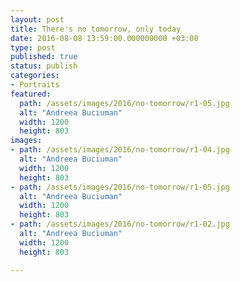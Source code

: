 ```yaml
---
layout: post
title: There's no tomorrow, only today
date: 2016-08-08 13:59:00.000000000 +03:00
type: post
published: true
status: publish
categories:
- Portraits
featured:
  path: /assets/images/2016/no-tomorrow/r1-05.jpg
  alt: "Andreea Buciuman"
  width: 1200
  height: 803
images:
- path: /assets/images/2016/no-tomorrow/r1-04.jpg
  alt: "Andreea Buciuman"
  width: 1200
  height: 803
- path: /assets/images/2016/no-tomorrow/r1-05.jpg
  alt: "Andreea Buciuman"
  width: 1200
  height: 803
- path: /assets/images/2016/no-tomorrow/r1-02.jpg
  alt: "Andreea Buciuman"
  width: 1200
  height: 803

---
```

